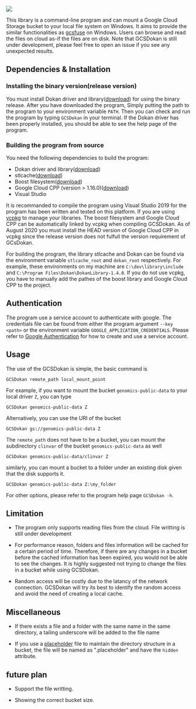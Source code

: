 <p align="left">
    <img src="https://img.shields.io/badge/version-1.0.1-brightgreen">
</p>

This library is a command-line program and can mount a Google Cloud Storage bucket to your local file system on Windows. It aims to provide the similar functionalities as [gcsfuse][gcsfuse] on Windows. Users can browse and read the files on cloud as-if the files are on disk. Note that GCSDokan is still under development, please feel free to open an issue if you see any unexpected results. 

[gcsfuse]: https://github.com/GoogleCloudPlatform/gcsfuse

## Dependencies & Installation
### Installing the binary version(release version)
You must install Dokan driver and library([download](https://dokan-dev.github.io/)) for using the binary release. After you have downloaded the program, Simply putting the path to the program to your environment variable `PATH`. Then you can check and run the program by typing `GCSDokan` in your terminal. If the Dokan driver has been properly installed, you should be able to see the help page of the program.


### Building the program from source
You need the following dependencies to build the program:

* Dokan driver and library([download](https://dokan-dev.github.io/))
* stlcache([download](https://github.com/akashihi/stlcache))
* Boost filesystem([download](https://www.boost.org/))
* Google Cloud CPP (version > 1.16.0)([download](https://github.com/googleapis/google-cloud-cpp))
* Visual Studio

It is recommanded to compile the program using Visual Studio 2019 for the program has been written and tested on this platform. If you are using [vcpkg](vcpkg) to manage your libraries. The boost filesystem and Google Cloud CPP can be automatically linked by vcpkg when compiling GCSDokan. As of August 2020 you must install the HEAD version of Google Cloud CPP in vcpkg since the release version does not fulfull the version requirement of GCsDokan.

For building the program, the library stlcache and Dokan can be found via the environment variable `stlcache_root` and `dokan_root` respectively. For example, these environments on my machine are `C:\dev\library\include` and `C:\Program Files\Dokan\DokanLibrary-1.4.0`. If you do not use vcpkg, you have to manually add the pathes of the boost library and Google Cloud CPP to the project.

[vcpkg]: https://github.com/microsoft/vcpkg

## Authentication
The program use a service account to authenticate with google. The credentials file can be found from either the program argument `--key <path>` or the environment variable `GOOGLE_APPLICATION_CREDENTIALS`. Please refer to [Google Authentication][] for how to create and use a service account.


[Google Authentication]: https://cloud.google.com/docs/authentication/production

## Usage
The use of the GCSDokan is simple, the basic command is
```
GCSDokan remote_path local_mount_point
```
For example, if you want to mount the bucket `genomics-public-data` to your local driver `Z`, you can type
```
GCSDokan genomics-public-data Z
```
Alternatively, you can use the URI of the bucket
```
GCSDokan gs://genomics-public-data Z
```
The `remote_path` does not have to be a bucket, you can mount the subdirectory `clinvar` of the bucket `genomics-public-data` as well
```
GCSDokan genomics-public-data/clinvar Z
```
similarly, you can mount a bucket to a folder under an existing disk given that the disk supports it.
```
GCSDokan genomics-public-data Z:\my_folder
```
For other options, please refer to the program help page `GCSDokan -h`.

## Limitation
* The program only supports reading files from the cloud. File writting is still under development

* For performance reason, folders and files information will be cached for a certain period of time. Therefore, if there are any changes in a bucket before the cached information has been expired, you would not be able to see the changes. It is highly suggested not trying to change the files in a bucket while using GCSDokan.  

* Random access will be costly due to the latancy of the network connection. GCSDokan will try its best to identify the random access and avoid the need of creating a local cache.

## Miscellaneous
* If there exists a file and a folder with the same name in the same directory, a tailing underscore will be added to the file name

* If you use a [placeholder][placeholder] file to maintain the directory structure in a bucket, the file will be named as ".placeholder" and have the `hidden` attribute.

[placeholder]: https://cloud.google.com/storage/docs/gsutil/addlhelp/HowSubdirectoriesWork

## future plan

* Support the file writting.

* Showing the correct bucket size.
